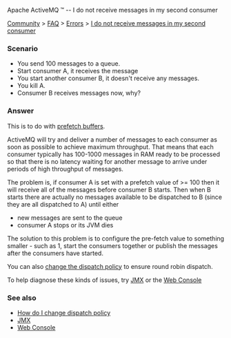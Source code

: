 Apache ActiveMQ ™ -- I do not receive messages in my second consumer 

[Community](community.html) > [FAQ](faq.html) > [Errors](errors.html) > [I do not receive messages in my second consumer](i-do-not-receive-messages-in-my-second-consumer.html)


### Scenario

*   You send 100 messages to a queue.
*   Start consumer A, it receives the message
*   You start another consumer B, it doesn't receive any messages.
*   You kill A.
*   Consumer B receives messages now, why?

### Answer

This is to do with [prefetch buffers](what-is-the-prefetch-limit-for.html).

ActiveMQ will try and deliver a number of messages to each consumer as soon as possible to achieve maximum throughput. That means that each consumer typically has 100-1000 messages in RAM ready to be processed so that there is no latency waiting for another message to arrive under periods of high throughput of messages.

The problem is, if consumer A is set with a prefetch value of >= 100 then it will receive all of the messages before consumer B starts. Then when B starts there are actually no messages available to be dispatched to B (since they are all dispatched to A) until either

*   new messages are sent to the queue
*   consumer A stops or its JVM dies

The solution to this problem is to configure the pre-fetch value to something smaller - such as 1, start the consumers together or publish the messages after the consumers have started.

You can also [change the dispatch policy](how-do-i-change-dispatch-policy.html) to ensure round robin dispatch.

To help diagnose these kinds of issues, try [JMX](jmx.html) or the [Web Console](web-console.html)

### See also

*   [How do I change dispatch policy](how-do-i-change-dispatch-policy.html)
*   [JMX](jmx.html)
*   [Web Console](web-console.html)

